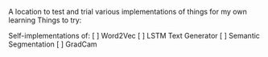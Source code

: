 A location to test and trial various implementations of things for my own learning
Things to try:

Self-implementations of:
[ ] Word2Vec
[ ] LSTM Text Generator
[ ] Semantic Segmentation
[ ] GradCam
